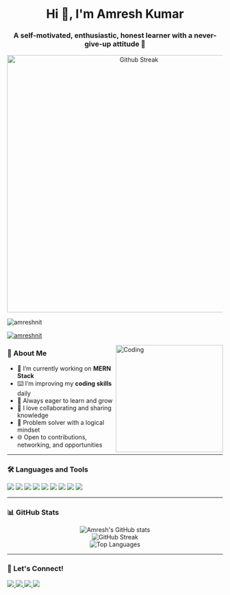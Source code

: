 <h1 align="center">Hi 👋, I'm Amresh Kumar</h1>
<h3 align="center">A self-motivated, enthusiastic, honest learner with a never-give-up attitude 💪</h3>

<p align="center">
  <img src="https://media-fastly.hackerearth.com/media/hackathon/sept-circuits-21/images/3a04cef80f-September-Circuits.gif" alt="Github Streak" width="600">
</p>

<p align="left">
  <img src="https://komarev.com/ghpvc/?username=amreshnit&label=Profile%20views&color=0e75b6&style=flat" alt="amreshnit" />
</p>

<p align="left">
  <a href="https://github.com/ryo-ma/github-profile-trophy">
    <img src="https://github-profile-trophy.vercel.app/?username=amreshnit&theme=dracula" alt="amreshnit" />
  </a>
</p>

<img align="right" alt="Coding" width="250" src="https://media.giphy.com/media/XcXx0WlV7L9cMKhA6G/giphy.gif" />

### 🧠 About Me

- 🔭 I’m currently working on **MERN Stack**  
- ⌨️ I’m improving my **coding skills** daily  
- 🚀 Always eager to learn and grow  
- 🤝 I love collaborating and sharing knowledge  
- 🧩 Problem solver with a logical mindset  
- 🌐 Open to contributions, networking, and opportunities

---

### 🛠️ Languages and Tools

<p align="left">
  <img src="https://img.shields.io/badge/JavaScript-F7DF1E?logo=javascript&logoColor=000&style=for-the-badge" />
  <img src="https://img.shields.io/badge/React-61DAFB?logo=react&logoColor=000&style=for-the-badge" />
  <img src="https://img.shields.io/badge/Node.js-339933?logo=node.js&logoColor=fff&style=for-the-badge" />
  <img src="https://img.shields.io/badge/Express-000000?logo=express&logoColor=fff&style=for-the-badge" />
  <img src="https://img.shields.io/badge/MongoDB-47A248?logo=mongodb&logoColor=fff&style=for-the-badge" />
  <img src="https://img.shields.io/badge/HTML5-E34F26?logo=html5&logoColor=fff&style=for-the-badge" />
  <img src="https://img.shields.io/badge/CSS3-1572B6?logo=css3&logoColor=fff&style=for-the-badge" />
  <img src="https://img.shields.io/badge/Git-F05032?logo=git&logoColor=fff&style=for-the-badge" />
  <img src="https://img.shields.io/badge/Github-181717?logo=github&logoColor=fff&style=for-the-badge" />
</p>

---

### 📊 GitHub Stats

<p align="center">
  <img src="https://github-readme-stats.vercel.app/api?username=amreshnit&show_icons=true&theme=radical" alt="Amresh's GitHub stats" />
  <br />
  <img src="https://github-readme-streak-stats.herokuapp.com/?user=amreshnit&theme=radical" alt="GitHub Streak" />
  <br />
  <img src="https://github-readme-stats.vercel.app/api/top-langs/?username=amreshnit&layout=compact&theme=radical" alt="Top Languages" />
</p>

---

### 🔗 Let's Connect!

<p align="left">
  <a href="https://www.linkedin.com/in/amreshnit/" target="_blank">
    <img src="https://img.shields.io/badge/LinkedIn-0077B5?logo=linkedin&logoColor=white&style=for-the-badge" />
  </a>
  <a href="https://twitter.com/amreshnit" target="_blank">
    <img src="https://img.shields.io/badge/Twitter-1DA1F2?logo=twitter&logoColor=white&style=for-the-badge" />
  </a>
  <a href="mailto:amreshnit@gmail.com">
    <img src="https://img.shields.io/badge/Gmail-D14836?logo=gmail&logoColor=white&style=for-the-badge" />
  </a>
  <a href="https://github.com/amreshnit" target="_blank">
    <img src="https://img.shields.io/badge/GitHub-181717?logo=github&logoColor=white&style=for-the-badge" />
  </a>
</p>
